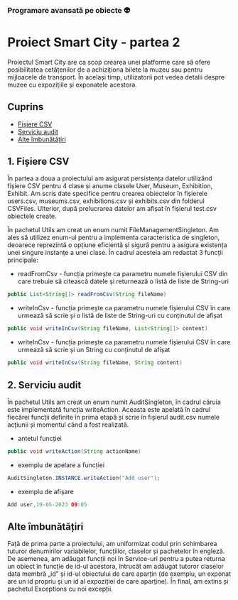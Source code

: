 ### Programare avansată pe obiecte :alien:

# Proiect Smart City - partea 2

Proiectul Smart City are ca scop crearea unei platforme care să ofere posibilitatea cetățenilor de a achiziționa bilete la muzeu sau pentru mijloacele de transport. 
În același timp, utilizatorii pot vedea detalii despre muzee cu expozițiile și exponatele acestora.

## Cuprins
- [Fișiere CSV](#1-fișiere-csv)
- [Serviciu audit](#2-serviciu-audit)
- [Alte îmbunătățiri](#alte-îmbunătățiri)

## 1. Fișiere CSV

În partea a doua a proiectului am asigurat persistența datelor utilizând fișiere CSV pentru 4 clase și anume clasele User, Museum, Exhibition, Exhibit. Am scris date specifice pentru crearea obiectelor în fișierele users.csv, museums.csv, exhibitions.csv și exhibits.csv din folderul CSVFiles. Ulterior, după prelucrarea datelor am afișat în fișierul test.csv obiectele create.

În pachetul Utils am creat un enum numit FileManagementSingleton. Am ales să utilizez enum-ul pentru a implementa caracteristica de singleton, deoarece reprezintă o opțiune eficientă și sigură pentru a asigura existența unei singure instanțe a unei clase. În cadrul acesteia am redactat 3 funcții principale:
- readFromCsv - funcția primește ca parametru numele fișierului CSV din care trebuie să citească datele și returnează o listă de liste de String-uri
```Java
public List<String[]> readFromCsv(String fileName)
```

- writeInCsv - funcția primește ca parametru numele fișierului CSV în care urmează să scrie și o listă de liste de String-uri cu conținutul de afișat
```Java
public void writeInCsv(String fileName, List<String[]> content)
```

- writeInCsv - funcția primește ca parametru numele fișierului CSV în care urmează să scrie și un String cu conținutul de afișat
```Java
public void writeInCsv(String fileName, String content)
```

## 2. Serviciu audit

În pachetul Utils am creat un enum numit AuditSingleton, în cadrul căruia este implementată funcția writeAction. Aceasta este apelată în cadrul fiecărei funcții definite în prima etapă și scrie în fișierul audit.csv numele acțiunii și momentul când a fost realizată. 
- antetul funcției
```Java
public void writeAction(String actionName)
```
- exemplu de apelare a funcției
```Java
AuditSingleton.INSTANCE.writeAction("Add user");
```
- exemplu de afișare
```Java
Add user,19-05-2023 09:05
```

## Alte îmbunătățiri

Față de prima parte a proiectului, am uniformizat codul prin schimbarea tuturor denumirilor variabilelor, funcțiilor, claselor și pachetelor în engleză. De asemenea, am adăugat funcții noi în Service-uri pentru a putea returna un obiect în funcție de id-ul acestora, întrucât am adăugat tutoror claselor data membră „id” și id-ul obiectului de care aparțin (de exemplu, un exponat are un id propriu și un id al expoziției de care aparține). În final, am extins și pachetul Exceptions cu noi excepții.
